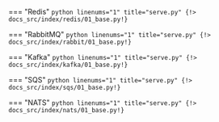 === "Redis"
    ```python linenums="1" title="serve.py"
    {!> docs_src/index/redis/01_base.py!}
    ```

=== "RabbitMQ"
    ```python linenums="1" title="serve.py"
    {!> docs_src/index/rabbit/01_base.py!}
    ```

=== "Kafka"
    ```python linenums="1" title="serve.py"
    {!> docs_src/index/kafka/01_base.py!}
    ```

=== "SQS"
    ```python linenums="1" title="serve.py"
    {!> docs_src/index/sqs/01_base.py!}
    ```

=== "NATS"
    ```python linenums="1" title="serve.py"
    {!> docs_src/index/nats/01_base.py!}
    ```